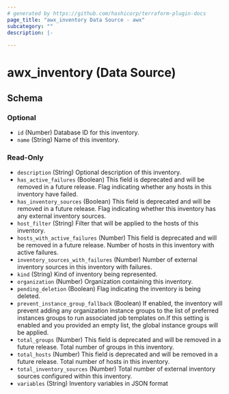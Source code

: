 ```yaml
---
# generated by https://github.com/hashicorp/terraform-plugin-docs
page_title: "awx_inventory Data Source - awx"
subcategory: ""
description: |-
  
---
```


# awx_inventory (Data Source)





<!-- schema generated by tfplugindocs -->
## Schema

### Optional

- `id` (Number) Database ID for this inventory.
- `name` (String) Name of this inventory.

### Read-Only

- `description` (String) Optional description of this inventory.
- `has_active_failures` (Boolean) This field is deprecated and will be removed in a future release. Flag indicating whether any hosts in this inventory have failed.
- `has_inventory_sources` (Boolean) This field is deprecated and will be removed in a future release. Flag indicating whether this inventory has any external inventory sources.
- `host_filter` (String) Filter that will be applied to the hosts of this inventory.
- `hosts_with_active_failures` (Number) This field is deprecated and will be removed in a future release. Number of hosts in this inventory with active failures.
- `inventory_sources_with_failures` (Number) Number of external inventory sources in this inventory with failures.
- `kind` (String) Kind of inventory being represented.
- `organization` (Number) Organization containing this inventory.
- `pending_deletion` (Boolean) Flag indicating the inventory is being deleted.
- `prevent_instance_group_fallback` (Boolean) If enabled, the inventory will prevent adding any organization instance groups to the list of preferred instances groups to run associated job templates on.If this setting is enabled and you provided an empty list, the global instance groups will be applied.
- `total_groups` (Number) This field is deprecated and will be removed in a future release. Total number of groups in this inventory.
- `total_hosts` (Number) This field is deprecated and will be removed in a future release. Total number of hosts in this inventory.
- `total_inventory_sources` (Number) Total number of external inventory sources configured within this inventory.
- `variables` (String) Inventory variables in JSON format
